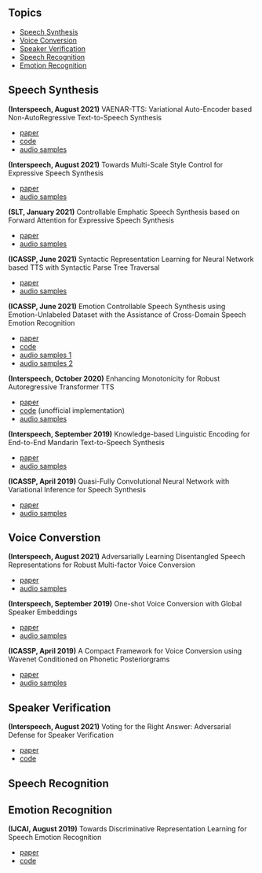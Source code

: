 ## Topics
 - [Speech Synthesis](#speech-synthesis)
 - [Voice Conversion](#voice-converstion)
 - [Speaker Verification](#speaker-verification)
 - [Speech Recognition](#speech-recognition)
 - [Emotion Recognition](#emotion-recognition)

## Speech Synthesis

**(Interspeech, August 2021)** VAENAR-TTS: Variational Auto-Encoder based Non-AutoRegressive Text-to-Speech Synthesis
* [paper](https://arxiv.org/abs/2107.03298)
* [code](https://github.com/thuhcsi/VAENAR-TTS)
* [audio samples](https://light1726.github.io/vaenar-tts/)

**(Interspeech, August 2021)** Towards Multi-Scale Style Control for Expressive Speech Synthesis
* [paper](https://arxiv.org/abs/2104.03521)
* [audio samples](https://thuhcsi.github.io/interspeech2021-multi-scale-style-control/)

**(SLT, January 2021)** Controllable Emphatic Speech Synthesis based on Forward Attention for Expressive Speech Synthesis
* [paper](https://ieeexplore.ieee.org/abstract/document/9383537)
* [audio samples](https://thuhcsi.github.io/slt2021-controllable-emphasis-tts/)

**(ICASSP, June 2021)** Syntactic Representation Learning for Neural Network based TTS with Syntactic Parse Tree Traversal
* [paper](https://ieeexplore.ieee.org/abstract/document/9414671)
* [audio samples](https://thuhcsi.github.io/icassp2021-tree-tts/)

**(ICASSP, June 2021)** Emotion Controllable Speech Synthesis using Emotion-Unlabeled Dataset with the Assistance of Cross-Domain Speech Emotion Recognition
* [paper](https://ieeexplore.ieee.org/abstract/document/9413907)
* [code](https://github.com/thuhcsi/icassp2021-emotion-tts)
* [audio samples 1](https://thuhcsi.github.io/icassp2021-emotion-tts/emo4cls_demo.html)
* [audio samples 2](https://thuhcsi.github.io/icassp2021-emotion-tts/emo2d_demo.html)

**(Interspeech, October 2020)** Enhancing Monotonicity for Robust Autoregressive Transformer TTS
* [paper](https://www.isca-speech.org/archive/Interspeech_2020/pdfs/1751.pdf)
* [code](https://github.com/keonlee9420/Stepwise_Monotonic_Multihead_Attention) (unofficial implementation)
* [audio samples](https://thuhcsi.github.io/interspeech2020-monotonicity-transformer-tts/)

**(Interspeech, September 2019)** Knowledge-based Linguistic Encoding for End-to-End Mandarin Text-to-Speech Synthesis
* [paper](https://www.isca-speech.org/archive/Interspeech_2019/pdfs/1118.pdf)
* [audio samples](https://thuhcsi.github.io/interspeech2019-tts-samples/)

**(ICASSP, April 2019)** Quasi-Fully Convolutional Neural Network with Variational Inference for Speech Synthesis
* [paper](https://ieeexplore.ieee.org/abstract/document/8682528)
* [audio samples](https://mu94w.github.io/QFCVI/)

## Voice Converstion

**(Interspeech, August 2021)** Adversarially Learning Disentangled Speech Representations for Robust Multi-factor Voice Conversion
* [paper](https://arxiv.org/abs/2102.00184)
* [audio samples](https://thuhcsi.github.io/interspeech2021-multi-factor-vc/)

**(Interspeech, September 2019)** One-shot Voice Conversion with Global Speaker Embeddings
* [paper](https://isca-speech.org/archive/Interspeech_2019/pdfs/2365.pdf)
* [audio samples](https://daidongyang.github.io/vc-eval/)

**(ICASSP, April 2019)** A Compact Framework for Voice Conversion using Wavenet Conditioned on Phonetic Posteriorgrams
* [paper](https://ieeexplore.ieee.org/abstract/document/8682938)
* [audio samples](https://light1726.github.io/voice_conversion_demo/)

## Speaker Verification

**(Interspeech, August 2021)** Voting for the Right Answer: Adversarial Defense for Speaker Verification
* [paper](https://arxiv.org/abs/2106.07868)
* [code](https://github.com/thuhcsi/adsv_voting)

## Speech Recognition

## Emotion Recognition

**(IJCAI, August 2019)** Towards Discriminative Representation Learning for Speech Emotion Recognition
* [paper](https://www.ijcai.org/proceedings/2019/0703.pdf)
* [code](https://github.com/thuhcsi/IJCAI2019-DRL4SER)
